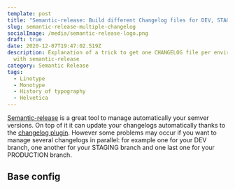 ```yaml
---
template: post
title: "Semantic-release: Build different Changelog files for DEV, STAGING and PROD"
slug: semantic-release-multiple-changelog
socialImage: /media/semantic-release-logo.png
draft: true
date: 2020-12-07T19:47:02.519Z
description: Explanation of a trick to get one CHANGELOG file per environment
  with semantic-release
category: Semantic Release
tags:
  - Linotype
  - Monotype
  - History of typography
  - Helvetica
---
```

[Semantic-release](https://github.com/semantic-release/semantic-release) is a great tool to manage automatically your semver versions. On top of it it can update your changelogs automatically thanks to the [changelog plugin](https://github.com/semantic-release/changelog).
However some problems may occur if you want to manage several changelogs in parallel: for example one for your DEV branch, one another for your STAGING branch and one last one for your PRODUCTION branch.

## Base config


